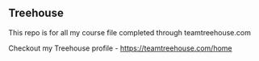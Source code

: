 ## Treehouse

This repo is for all my course file completed through teamtreehouse.com

Checkout my Treehouse profile - https://teamtreehouse.com/home
